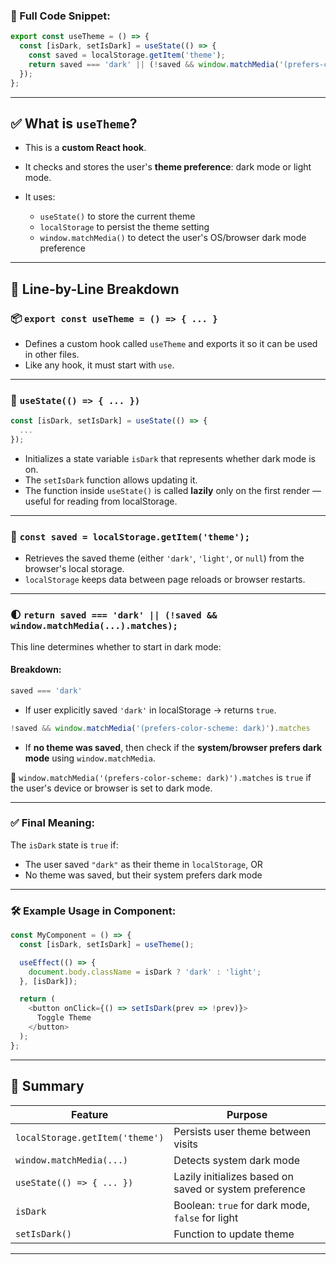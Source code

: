 ### 🔧 Full Code Snippet:

```js
export const useTheme = () => {
  const [isDark, setIsDark] = useState(() => {
    const saved = localStorage.getItem('theme');
    return saved === 'dark' || (!saved && window.matchMedia('(prefers-color-scheme: dark)').matches);
  });
};
```

---

## ✅ What is `useTheme`?

* This is a **custom React hook**.
* It checks and stores the user's **theme preference**: dark mode or light mode.
* It uses:

  * `useState()` to store the current theme
  * `localStorage` to persist the theme setting
  * `window.matchMedia()` to detect the user's OS/browser dark mode preference

---

## 🧠 Line-by-Line Breakdown

### 📦 `export const useTheme = () => { ... }`

* Defines a custom hook called `useTheme` and exports it so it can be used in other files.
* Like any hook, it must start with `use`.

---

### 🧪 `useState(() => { ... })`

```js
const [isDark, setIsDark] = useState(() => {
  ...
});
```

* Initializes a state variable `isDark` that represents whether dark mode is on.
* The `setIsDark` function allows updating it.
* The function inside `useState()` is called **lazily** only on the first render — useful for reading from localStorage.

---

### 🧾 `const saved = localStorage.getItem('theme');`

* Retrieves the saved theme (either `'dark'`, `'light'`, or `null`) from the browser's local storage.
* `localStorage` keeps data between page reloads or browser restarts.

---

### 🌓 `return saved === 'dark' || (!saved && window.matchMedia(...).matches);`

This line determines whether to start in dark mode:

#### Breakdown:

```js
saved === 'dark'
```

* If user explicitly saved `'dark'` in localStorage → returns `true`.

```js
!saved && window.matchMedia('(prefers-color-scheme: dark)').matches
```

* If **no theme was saved**, then check if the **system/browser prefers dark mode** using `window.matchMedia`.

📘 `window.matchMedia('(prefers-color-scheme: dark)').matches` is `true` if the user's device or browser is set to dark mode.

---

### ✅ Final Meaning:

The `isDark` state is `true` if:

* The user saved `"dark"` as their theme in `localStorage`, OR
* No theme was saved, but their system prefers dark mode

---

### 🛠 Example Usage in Component:

```js
const MyComponent = () => {
  const [isDark, setIsDark] = useTheme();

  useEffect(() => {
    document.body.className = isDark ? 'dark' : 'light';
  }, [isDark]);

  return (
    <button onClick={() => setIsDark(prev => !prev)}>
      Toggle Theme
    </button>
  );
};
```

---

## 🎯 Summary

| Feature                         | Purpose                                                |
| ------------------------------- | ------------------------------------------------------ |
| `localStorage.getItem('theme')` | Persists user theme between visits                     |
| `window.matchMedia(...)`        | Detects system dark mode                               |
| `useState(() => { ... })`       | Lazily initializes based on saved or system preference |
| `isDark`                        | Boolean: `true` for dark mode, `false` for light       |
| `setIsDark()`                   | Function to update theme                               |

---


